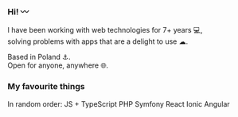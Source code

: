 ### Hi! 〰

I have been working with web technologies for 7+ years 💻,  
solving problems with apps that are a delight to use ☁.  

Based in Poland ⚓.  
Open for anyone, anywhere 🌐.

### My favourite things
In random order:
JS + TypeScript
PHP
Symfony
React
Ionic
Angular
